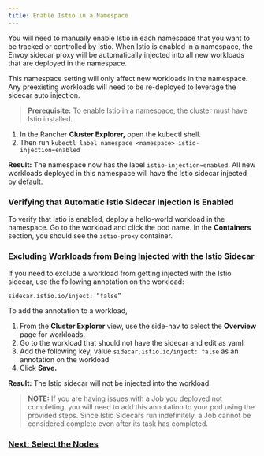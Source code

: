 ```yaml
---
title: Enable Istio in a Namespace
---
```


<head>
  <link rel="canonical" href="https://ranchermanager.docs.rancher.com/how-to-guides/advanced-user-guides/istio-setup-guide/enable-istio-in-namespace"/>
</head>

You will need to manually enable Istio in each namespace that you want to be tracked or controlled by Istio. When Istio is enabled in a namespace, the Envoy sidecar proxy will be automatically injected into all new workloads that are deployed in the namespace.

This namespace setting will only affect new workloads in the namespace. Any preexisting workloads will need to be re-deployed to leverage the sidecar auto injection.

> **Prerequisite:** To enable Istio in a namespace, the cluster must have Istio installed.

1. In the Rancher **Cluster Explorer,** open the kubectl shell.
1. Then run `kubectl label namespace <namespace> istio-injection=enabled`

**Result:** The namespace now has the label `istio-injection=enabled`. All new workloads deployed in this namespace will have the Istio sidecar injected by default.

### Verifying that Automatic Istio Sidecar Injection is Enabled

To verify that Istio is enabled, deploy a hello-world workload in the namespace. Go to the workload and click the pod name. In the **Containers** section, you should see the `istio-proxy` container.

### Excluding Workloads from Being Injected with the Istio Sidecar

If you need to exclude a workload from getting injected with the Istio sidecar, use the following annotation on the workload:

```
sidecar.istio.io/inject: “false”
```

To add the annotation to a workload,

1. From the **Cluster Explorer** view, use the side-nav to select the **Overview** page for workloads.
1. Go to the workload that should not have the sidecar and edit as yaml
1. Add the following key, value `sidecar.istio.io/inject: false` as an annotation on the workload
1. Click **Save.**

**Result:** The Istio sidecar will not be injected into the workload.

> **NOTE:** If you are having issues with a Job you deployed not completing, you will need to add this annotation to your pod using the provided steps. Since Istio Sidecars run indefinitely, a Job cannot be considered complete even after its task has completed.


### [Next: Select the Nodes ](../../../explanations/integrations-in-rancher/istio/configuration-options/selectors-and-scrape-configurations.md)